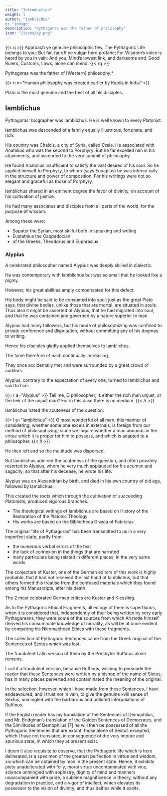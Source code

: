 ```yaml
---
title: "Introduction"
weight: 1
author: "Iamblichus"
c: "indigo"
description: "Pythagoras was the father of philosophy"
icon: "/icons/py.png"
---
```


<!-- BY THOMAS TAYLOR. -->

{{< q >}}
Approach ye genuine philosophic few,
The Pythagoric Life belongs to you:
But far, far off ye vulgar herd profane;
For Wisdom’s voice is heard by you in vain:
And you, Mind’s lowest link, and darksome end,
Good Rulers, Customs, Laws, alone can mend.
{{< /q >}}



Pythagoras was the father of [Western] philosophy.*

{{< n n="Human philosophy was created earlier by Kapila in India" >}}

<!-- The authentic memoirs of his life are interesting to those who revere the doctrines of --> 

Plato is the most genuine and the best of all his disciples.


## Iamblichus


Pythagoras' biographer was Iamblichus. He is well known to every Platonist.

 <!-- that he was seen by them as divine.  -->

<!-- After the encomium passed on him by the acute Emperor Julian, “that he was posterior indeed in time, but not in genius, to Plato,”[1] all further praise of him would be as unnecessary, as the defamation of him by certain modern critics is contemptible and idle. 

For these homonculi looking solely to his deficiency in point of style, and not to the magnitude of his intellect, perceive only his little blemishes, but have not even a glimpse of his surpassing excellence. 

They minutely notice the motes that are scattered in the sunbeams of his genius, but they feel not its invigorating warmth, they see not its dazzling radiance.

Of this very extraordinary man there is a life extant by Eunapius, the substance of which I have given in my History of the Restoration of the Platonic Theology, and to which I refer the English reader. 

At present I shall only select from that work the following biographical particulars respecting our  -->

Iamblichus was descended of a family equally illustrious, fortunate, and rich. 

His country was Chalcis, a city of Syria, called Cœle. He associated with Anatolius who was the second to Porphyry. But he far excelled him in his attainments, and ascended to the very summit of philosophy. 

He found Anatolius insufficient to satisfy the vast desires of his soul. So he applied himself to Porphyry, to whom (says Eunapius) he was inferior only in the structure and power of composition. For his writings were not so elegant and graceful as those of Porphyry.

<!-- they were neither agreeable, nor perspicuous; nor free from impurity of diction. And though they were not entirely involved in obscurity, and perfectly faulty; yet as Plato formerly said of Xenocrates, he did not sacrifice to the Mercurial Graces. Hence he ix is far from detaining the reader with delight, who merely regards his diction; but will rather avert and dull his attention, and frustrate his expectation. 

However, though the surface of his conceptions is not covered with the flowers of elocution, yet the depth of them is admirable, and his genius is truly sublime. And admitting his style to abound in general with those defects, which have been noticed by the critics, yet it appears to me that the decision of the anonymous Greek writer respecting his Answer to the Epistle of Porphyry,[2] is more or less applicable to all his other works. For he says, ‘that his diction in that Answer is concise and definite, and that his conceptions are full of efficacy, are elegant, and divine. -->

Iamblichus shared in an eminent degree the favor of divinity, on account of his cultivation of justice.

He had many associates and disciples from all parts of the world, for the purpose of wisdom.

 <!-- which so plentifully flowed from the sacred fountain of his wonderful mind.  -->

Among these were:
- Sopater the Syrian, most skilful both in speaking and writing
- Eustathius the Cappadocian
- of the Greeks, Theodorus and Euphrasius

<!-- All these were excellent for their virtues and attainments, as well as many other of his disciples, who were not much inferior xi to the former in eloquence; so that it seems wonderful how Iamblichus could attend to all of them, with such gentleness of manners and benignity of disposition as he continually displayed.

He performed some few particulars relative to the veneration of divinity by himself, without his associates and disciples; but was inseparable from his familiars in most of his operations. He imitated in his diet the frugal simplicity of the most ancient times; and during his repast, exhilarated those who were present by his behaviour, and filled them as with nectar by the sweetness of his discourse. -->


### Alypius

A celebrated philosopher named Alypius was deeply skilled in dialectic.

He was contemporary with Iamblichus but was so small that he looked like a pigmy.

However, his great abilities amply compensated for this defect. 

His body might be said to be consumed into soul; just as the great Plato says, that divine bodies, unlike those that are mortal, are situated in souls. Thus also it might be asserted of Alypius, that he had migrated into soul, and that he was contained and governed by a nature superior to man. 

Alypius had many followers, but his mode of philosophizing was confined to private conference and disputation, without committing any of his dogmas to writing. 

Hence his disciples gladly applied themselves to Iamblichus.

 <!-- desirous to draw abundantly from the exuberant streams of his inexhaustible mind.  -->

The fame therefore of each continually increasing.

They once accidentally met and were surrounded by a great crowd of auditors.

<!-- While Iamblichus on this occasion waited rather to be interrogated, than to propose a question himself,  -->

Alypius, contrary to the expectation of every one, turned to Iamblichus and said to him:

{{< r a="Alypius" >}}
Tell me, O philosopher, is either the rich man unjust, or the heir of the unjust man? For in this case there is no medium.
{{< /r >}}


Iamblichus hated the acuteness of the question:

{{< l a="Iamblichus" >}}
O most wonderful of all men, this manner of considering, whether some one excels in externals, is foreign from our method of philosophizing; since we inquire whether a man abounds in the virtue which it is proper for him to possess, and which is adapted to a philosopher.
{{< /l >}}


He then left and so the multitude was dispersed.

But Iamblichus admired the acuteness of the question, and often privately resorted to Alypius, whom he very much applauded for his acumen and sagacity; so that after his decease, he wrote his life.

Alypius was an Alexandrian by birth, and died in his own country of old age, followed by Iamblichus.

This created the roots which through the cultivation of succeeding Platonists, produced vigorous branches.

- The theological writings of Iamblichus are based on History of the Restoration of the Platonic Theology
- His works are based on the Bibliotheca Græca of Fabricius


The original "life of Pythagoras" has been transmitted to us in a very imperfect state, partly from:
- the numerous verbal errors of the text
- the lack of connexion in the things that are narrated
- many particulars being related in different places, in the very same words

The conjecture of Kuster, one of the German editors of this work is highly probable, that it had not received the last hand of Iamblichus, but that others formed this treatise from the confused materials which they found among his Manuscripts, after his death. 

The 2 most celebrated German critics are Kuster and Kiessling.

As to the Pythagoric Ethical Fragments, all eulogy of them is superfluous, when it is considered that, independently of their being written by very early Pythagoreans, they were some of the sources from which Aristotle himself derived his consummate knowledge of morality, as will be at once evident by comparing his Nicomachean Ethics with these fragments.

The collection of Pythagoric Sentences came from the Greek original of the Sentences of Sextus which was lost.

The fraudulent Latin version of them by the Presbyter Ruffinus alone remains. 

I call it a fraudulent version, because Ruffinus, wishing to persuade the reader that these Sentences were written by a bishop of the name of Sixtus, has in many places perverted and contaminated the meaning of the original. 

In the selection, however, which I have made from these Sentences, I have endeavoured, and I trust not in vain, to give the genuine xviii sense of Sextus, unmingled with the barbarous and polluted interpolations of Ruffinus.

If the English reader has my translation of the Sentences of Demophilus, and Mr. Bridgman’s translation of the Golden Sentences of Democrates, and the Similitudes of Demophilus,[7] he will then be possessed of all the Pythagoric Sentences that are extant, those alone of Sextus excepted, which I have not translated, in consequence of the very impure and spurious state, in which they at present exist.

I deem it also requisite to observe, that the Pythagoric life which is here delineated, is a specimen of the greatest perfection in virtue and wisdom, xix which can be obtained by man in the present state. Hence, it exhibits piety unadulterated with folly, moral virtue uncontaminated with vice, science unmingled with sophistry, dignity of mind and manners unaccompanied with pride, a sublime magnificence in theory, without any degradation in practice, and a vigor of intellect, which elevates its possessor to the vision of divinity, and thus deifies while it exalts.

<!-- The original of the engraving of the head of Iamblichus in the title-page, is to be found at the end of a little volume consisting of Latin translations of Iamblichus De Mysteriis, Proclus On the First Alcibiades of Plato, &c. &c. &c. 18mo. Genev. 1607. This engraving was added because it appeared to me to be probable that the original xx was copied from an ancient gem. And as it is not impossible that it was, if it is not genuine, it is at least ornamental. -->

